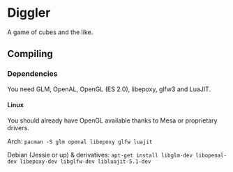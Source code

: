 # Diggler

A game of cubes and the like.

## Compiling

### Dependencies

You need GLM, OpenAL, OpenGL (ES 2.0), libepoxy, glfw3 and LuaJIT.

#### Linux

You should already have OpenGL available thanks to Mesa or proprietary drivers.

Arch: `pacman -S glm openal libepoxy glfw luajit`

Debian (Jessie or up) & derivatives: `apt-get install libglm-dev libopenal-dev libepoxy-dev libglfw-dev libluajit-5.1-dev`
